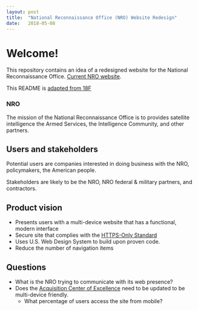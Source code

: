```yaml
---
layout: post
title:  "National Reconnaissance Office (NRO) Website Redesign"
date:   2018-05-08
---
```


# Welcome!

This repository contains an idea of a redesigned website for the National Reconnaissance Office. [Current NRO website](http://nro.gov/).

This README is [adapted from 18F](https://github.com/18F/afrs-pa/blob/master/README.md)

### NRO

The mission of the National Reconnaissance Office is to provides satellite intelligence the Armed Services, the Intelligence Community, and other partners.

## Users and stakeholders

Potential users are companies interested in doing business with the NRO, policymakers, the American people.

Stakeholders are likely to be the NRO, NRO federal & military partners, and contractors.

## Product vision

- Presents users with a multi-device website that has a functional, modern interface
- Secure site that complies with the [HTTPS-Only Standard](https://https.cio.gov/)
- Uses U.S. Web Design System to build upon proven code.
- Reduce the number of navigation items

## Questions

- What is the NRO trying to communicate with its web presence?
- Does the [Acquisition Center of Excellence](https://acq.westfields.net/) need to be updated to be multi-device friendly.
    - What percentage of users access the site from mobile?